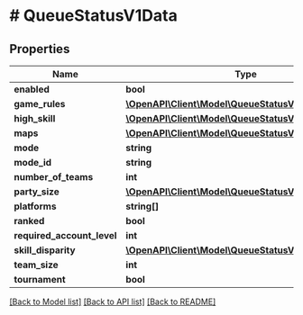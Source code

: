 # # QueueStatusV1Data

## Properties

Name | Type | Description | Notes
------------ | ------------- | ------------- | -------------
**enabled** | **bool** |  |
**game_rules** | [**\OpenAPI\Client\Model\QueueStatusV1GameRules**](QueueStatusV1GameRules.md) |  |
**high_skill** | [**\OpenAPI\Client\Model\QueueStatusV1HighSkill**](QueueStatusV1HighSkill.md) |  |
**maps** | [**\OpenAPI\Client\Model\QueueStatusV1Maps[]**](QueueStatusV1Maps.md) |  |
**mode** | **string** |  |
**mode_id** | **string** |  |
**number_of_teams** | **int** |  |
**party_size** | [**\OpenAPI\Client\Model\QueueStatusV1PartySize**](QueueStatusV1PartySize.md) |  |
**platforms** | **string[]** |  |
**ranked** | **bool** |  |
**required_account_level** | **int** |  |
**skill_disparity** | [**\OpenAPI\Client\Model\QueueStatusV1SkillDisparity[]**](QueueStatusV1SkillDisparity.md) |  |
**team_size** | **int** |  |
**tournament** | **bool** |  |

[[Back to Model list]](../../README.md#models) [[Back to API list]](../../README.md#endpoints) [[Back to README]](../../README.md)
